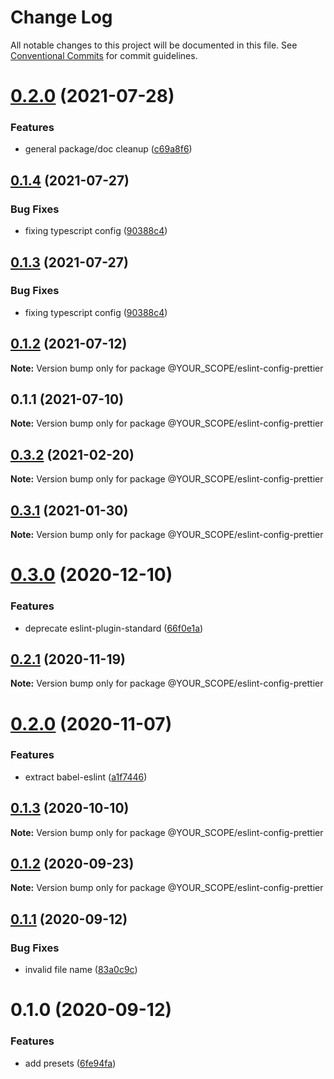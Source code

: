# Change Log

All notable changes to this project will be documented in this file.
See [Conventional Commits](https://conventionalcommits.org) for commit guidelines.

# [0.2.0](https://github.com/YOUR_SCOPE/configs/compare/@YOUR_SCOPE/eslint-config-prettier@0.1.4...@YOUR_SCOPE/eslint-config-prettier@0.2.0) (2021-07-28)


### Features

* general package/doc cleanup ([c69a8f6](https://github.com/YOUR_SCOPE/configs/commit/c69a8f60a03531f44d7996955d48d522d9637427))





## [0.1.4](https://github.com/YOUR_SCOPE/configs/compare/@YOUR_SCOPE/eslint-config-prettier@0.1.2...@YOUR_SCOPE/eslint-config-prettier@0.1.4) (2021-07-27)

### Bug Fixes

- fixing typescript config ([90388c4](https://github.com/YOUR_SCOPE/configs/commit/90388c4a744ba11070f668e752123d549994c4fb))

## [0.1.3](https://github.com/YOUR_SCOPE/configs/compare/@YOUR_SCOPE/eslint-config-prettier@0.1.2...@YOUR_SCOPE/eslint-config-prettier@0.1.3) (2021-07-27)

### Bug Fixes

- fixing typescript config ([90388c4](https://github.com/YOUR_SCOPE/configs/commit/90388c4a744ba11070f668e752123d549994c4fb))

## [0.1.2](https://github.com/YOUR_SCOPE/configs/compare/@YOUR_SCOPE/eslint-config-prettier@0.1.1...@YOUR_SCOPE/eslint-config-prettier@0.1.2) (2021-07-12)

**Note:** Version bump only for package @YOUR_SCOPE/eslint-config-prettier

## 0.1.1 (2021-07-10)

**Note:** Version bump only for package @YOUR_SCOPE/eslint-config-prettier

## [0.3.2](https://github.com/YOUR_SCOPE/configs/compare/@YOUR_SCOPE/eslint-config-prettier@0.3.1...@YOUR_SCOPE/eslint-config-prettier@0.3.2) (2021-02-20)

**Note:** Version bump only for package @YOUR_SCOPE/eslint-config-prettier

## [0.3.1](https://github.com/YOUR_SCOPE/configs/compare/@YOUR_SCOPE/eslint-config-prettier@0.3.0...@YOUR_SCOPE/eslint-config-prettier@0.3.1) (2021-01-30)

**Note:** Version bump only for package @YOUR_SCOPE/eslint-config-prettier

# [0.3.0](https://github.com/YOUR_SCOPE/configs/compare/@YOUR_SCOPE/eslint-config-prettier@0.2.1...@YOUR_SCOPE/eslint-config-prettier@0.3.0) (2020-12-10)

### Features

- deprecate eslint-plugin-standard ([66f0e1a](https://github.com/YOUR_SCOPE/configs/commit/66f0e1a2ca5060a631477a69d6706a6a8fda2708))

## [0.2.1](https://github.com/YOUR_SCOPE/configs/compare/@YOUR_SCOPE/eslint-config-prettier@0.2.0...@YOUR_SCOPE/eslint-config-prettier@0.2.1) (2020-11-19)

**Note:** Version bump only for package @YOUR_SCOPE/eslint-config-prettier

# [0.2.0](https://github.com/YOUR_SCOPE/configs/compare/@YOUR_SCOPE/eslint-config-prettier@0.1.3...@YOUR_SCOPE/eslint-config-prettier@0.2.0) (2020-11-07)

### Features

- extract babel-eslint ([a1f7446](https://github.com/YOUR_SCOPE/configs/commit/a1f744685ff7038a72a94a0efe69b28eb27d0a7e))

## [0.1.3](https://github.com/YOUR_SCOPE/configs/compare/@YOUR_SCOPE/eslint-config-prettier@0.1.2...@YOUR_SCOPE/eslint-config-prettier@0.1.3) (2020-10-10)

**Note:** Version bump only for package @YOUR_SCOPE/eslint-config-prettier

## [0.1.2](https://github.com/YOUR_SCOPE/configs/compare/@YOUR_SCOPE/eslint-config-prettier@0.1.1...@YOUR_SCOPE/eslint-config-prettier@0.1.2) (2020-09-23)

**Note:** Version bump only for package @YOUR_SCOPE/eslint-config-prettier

## [0.1.1](https://github.com/YOUR_SCOPE/configs/compare/@YOUR_SCOPE/eslint-config-prettier@0.1.0...@YOUR_SCOPE/eslint-config-prettier@0.1.1) (2020-09-12)

### Bug Fixes

- invalid file name ([83a0c9c](https://github.com/YOUR_SCOPE/configs/commit/83a0c9c119b2fb36a538948b2ba524caafe6fd9e))

# 0.1.0 (2020-09-12)

### Features

- add presets ([6fe94fa](https://github.com/YOUR_SCOPE/configs/commit/6fe94fae4ed9d80b18833c9e5a3f51f710ebda43))
